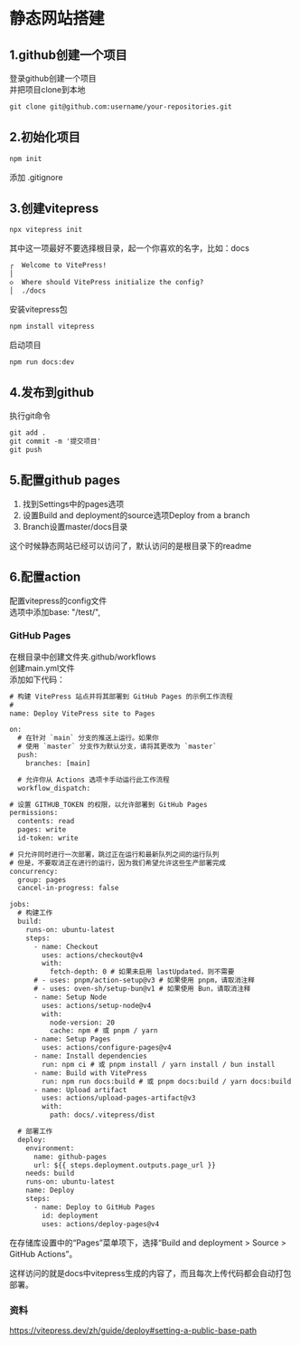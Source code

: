 # 静态网站搭建
## 1.github创建一个项目   
登录github创建一个项目   
并把项目clone到本地   
```txt
git clone git@github.com:username/your-repositories.git
```

## 2.初始化项目  
```txt
npm init
```
添加 .gitignore

## 3.创建vitepress
```txt
npx vitepress init
```

其中这一项最好不要选择根目录，起一个你喜欢的名字，比如：docs
```txt
┌  Welcome to VitePress!
│
◇  Where should VitePress initialize the config?
│  ./docs
```

安装vitepress包
```txt
npm install vitepress
```

启动项目
```txt
npm run docs:dev
```

## 4.发布到github
执行git命令
```txt
git add .
git commit -m '提交项目'
git push
```

## 5.配置github pages
1. 找到Settings中的pages选项
2. 设置Build and deployment的source选项Deploy from a branch
3. Branch设置master/docs目录    

这个时候静态网站已经可以访问了，默认访问的是根目录下的readme

## 6.配置action
配置vitepress的config文件   
选项中添加base: "/test/",   

### GitHub Pages
在根目录中创建文件夹.github/workflows   
创建main.yml文件  
添加如下代码：   

```txt
# 构建 VitePress 站点并将其部署到 GitHub Pages 的示例工作流程
#
name: Deploy VitePress site to Pages

on:
  # 在针对 `main` 分支的推送上运行。如果你
  # 使用 `master` 分支作为默认分支，请将其更改为 `master`
  push:
    branches: [main]

  # 允许你从 Actions 选项卡手动运行此工作流程
  workflow_dispatch:

# 设置 GITHUB_TOKEN 的权限，以允许部署到 GitHub Pages
permissions:
  contents: read
  pages: write
  id-token: write

# 只允许同时进行一次部署，跳过正在运行和最新队列之间的运行队列
# 但是，不要取消正在进行的运行，因为我们希望允许这些生产部署完成
concurrency:
  group: pages
  cancel-in-progress: false

jobs:
  # 构建工作
  build:
    runs-on: ubuntu-latest
    steps:
      - name: Checkout
        uses: actions/checkout@v4
        with:
          fetch-depth: 0 # 如果未启用 lastUpdated，则不需要
      # - uses: pnpm/action-setup@v3 # 如果使用 pnpm，请取消注释
      # - uses: oven-sh/setup-bun@v1 # 如果使用 Bun，请取消注释
      - name: Setup Node
        uses: actions/setup-node@v4
        with:
          node-version: 20
          cache: npm # 或 pnpm / yarn
      - name: Setup Pages
        uses: actions/configure-pages@v4
      - name: Install dependencies
        run: npm ci # 或 pnpm install / yarn install / bun install
      - name: Build with VitePress
        run: npm run docs:build # 或 pnpm docs:build / yarn docs:build / bun run docs:build
      - name: Upload artifact
        uses: actions/upload-pages-artifact@v3
        with:
          path: docs/.vitepress/dist

  # 部署工作
  deploy:
    environment:
      name: github-pages
      url: ${{ steps.deployment.outputs.page_url }}
    needs: build
    runs-on: ubuntu-latest
    name: Deploy
    steps:
      - name: Deploy to GitHub Pages
        id: deployment
        uses: actions/deploy-pages@v4
```

在存储库设置中的“Pages”菜单项下，选择“Build and deployment > Source > GitHub Actions”。

这样访问的就是docs中vitepress生成的内容了，而且每次上传代码都会自动打包部署。

### 资料
https://vitepress.dev/zh/guide/deploy#setting-a-public-base-path